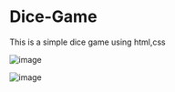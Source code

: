 # Dice-Game
This is a simple dice game using html,css

![image](https://github.com/user-attachments/assets/5fe34e27-3d67-4c98-9008-f196263052de)

![image](https://github.com/user-attachments/assets/c4cfb920-97c4-4e5d-b29c-185077046c79)


